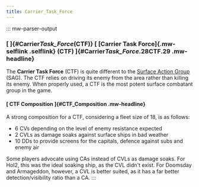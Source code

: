```yaml
---
title: Carrier_Task_Force
---
```


::: mw-parser-output

### [ ]{#Carrier*Task_Force*(CTF)} [ [Carrier Task Force]{.mw-selflink .selflink} (CTF) ]{#Carrier*Task_Force*.28CTF.29 .mw-headline}

The **Carrier Task Force** (CTF) is quite different to the [Surface
Action Group](/wiki/Surface_Action_Group "Surface Action Group") (SAG).
The CTF relies on driving its enemy from the area rather than killing
its enemy. When properly used, a CTF is the most potent surface
combatant group in the game.

#### [ CTF Composition ]{#CTF_Composition .mw-headline}

A strong composition for a CTF, considering a fleet size of 18, is as
follows:

- 6 CVs depending on the level of enemy resistance expected
- 2 CVLs as damage soaks against surface ships in bad weather
- 10 DDs to provide screens for the capitals, defence against subs and
  enemy air

Some players advocate using CAs instead of CVLs as damage soaks. For
HoI2, this was the ideal soaking ship, as the CVL didn\'t exist. For
Doomsday and Armageddon, however, a CVL is better suited, as it has a
far better detection/visibility ratio than a CA.
:::
